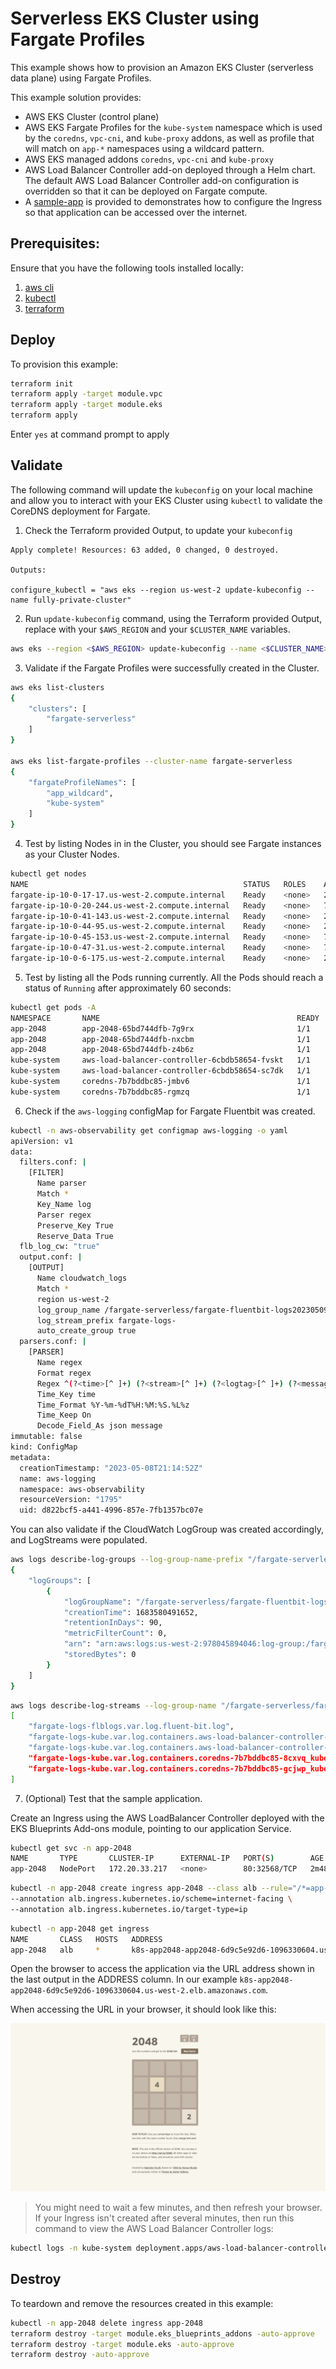 # Serverless EKS Cluster using Fargate Profiles

This example shows how to provision an Amazon EKS Cluster (serverless data plane) using Fargate Profiles.

This example solution provides:

- AWS EKS Cluster (control plane)
- AWS EKS Fargate Profiles for the `kube-system` namespace which is used by the `coredns`, `vpc-cni`, and `kube-proxy` addons, as well as profile that will match on `app-*` namespaces using a wildcard pattern.
- AWS EKS managed addons `coredns`, `vpc-cni` and `kube-proxy`
- AWS Load Balancer Controller add-on deployed through a Helm chart. The default AWS Load Balancer Controller add-on configuration is overridden so that it can be deployed on Fargate compute.
- A [sample-app](./sample-app) is provided to demonstrates how to configure the Ingress so that application can be accessed over the internet.

## Prerequisites:

Ensure that you have the following tools installed locally:

1. [aws cli](https://docs.aws.amazon.com/cli/latest/userguide/install-cliv2.html)
2. [kubectl](https://Kubernetes.io/docs/tasks/tools/)
3. [terraform](https://learn.hashicorp.com/tutorials/terraform/install-cli)

## Deploy

To provision this example:

```sh
terraform init
terraform apply -target module.vpc
terraform apply -target module.eks
terraform apply

```

Enter `yes` at command prompt to apply

## Validate

The following command will update the `kubeconfig` on your local machine and allow you to interact with your EKS Cluster using `kubectl` to validate the CoreDNS deployment for Fargate.

1. Check the Terraform provided Output, to update your `kubeconfig`

```hcl
Apply complete! Resources: 63 added, 0 changed, 0 destroyed.

Outputs:

configure_kubectl = "aws eks --region us-west-2 update-kubeconfig --name fully-private-cluster"
```

2. Run `update-kubeconfig` command, using the Terraform provided Output, replace with your `$AWS_REGION` and your `$CLUSTER_NAME` variables.

```sh
aws eks --region <$AWS_REGION> update-kubeconfig --name <$CLUSTER_NAME>
```

3. Validate if the Fargate Profiles were successfully created in the Cluster.

```sh
aws eks list-clusters
{
    "clusters": [
        "fargate-serverless"
    ]
}

aws eks list-fargate-profiles --cluster-name fargate-serverless
{
    "fargateProfileNames": [
        "app_wildcard",
        "kube-system"
    ]
}
```

4. Test by listing Nodes in in the Cluster, you should see Fargate instances as your Cluster Nodes.


```sh
kubectl get nodes  
NAME                                                STATUS   ROLES    AGE   VERSION
fargate-ip-10-0-17-17.us-west-2.compute.internal    Ready    <none>   25m   v1.26.3-eks-f4dc2c0
fargate-ip-10-0-20-244.us-west-2.compute.internal   Ready    <none>   71s   v1.26.3-eks-f4dc2c0
fargate-ip-10-0-41-143.us-west-2.compute.internal   Ready    <none>   25m   v1.26.3-eks-f4dc2c0
fargate-ip-10-0-44-95.us-west-2.compute.internal    Ready    <none>   25m   v1.26.3-eks-f4dc2c0
fargate-ip-10-0-45-153.us-west-2.compute.internal   Ready    <none>   77s   v1.26.3-eks-f4dc2c0
fargate-ip-10-0-47-31.us-west-2.compute.internal    Ready    <none>   75s   v1.26.3-eks-f4dc2c0
fargate-ip-10-0-6-175.us-west-2.compute.internal    Ready    <none>   25m   v1.26.3-eks-f4dc2c0
```

5. Test by listing all the Pods running currently. All the Pods should reach a status of `Running` after approximately 60 seconds:

```sh
kubectl get pods -A
NAMESPACE       NAME                                            READY   STATUS    RESTARTS   AGE
app-2048        app-2048-65bd744dfb-7g9rx                       1/1     Running   0          2m34s
app-2048        app-2048-65bd744dfb-nxcbm                       1/1     Running   0          2m34s
app-2048        app-2048-65bd744dfb-z4b6z                       1/1     Running   0          2m34s
kube-system     aws-load-balancer-controller-6cbdb58654-fvskt   1/1     Running   0          26m
kube-system     aws-load-balancer-controller-6cbdb58654-sc7dk   1/1     Running   0          26m
kube-system     coredns-7b7bddbc85-jmbv6                        1/1     Running   0          26m
kube-system     coredns-7b7bddbc85-rgmzq                        1/1     Running   0          26m
```

6. Check if the `aws-logging` configMap for Fargate Fluentbit was created.

```sh
kubectl -n aws-observability get configmap aws-logging -o yaml
apiVersion: v1
data:
  filters.conf: |
    [FILTER]
      Name parser
      Match *
      Key_Name log
      Parser regex
      Preserve_Key True
      Reserve_Data True
  flb_log_cw: "true"
  output.conf: |
    [OUTPUT]
      Name cloudwatch_logs
      Match *
      region us-west-2
      log_group_name /fargate-serverless/fargate-fluentbit-logs20230509014113352200000006
      log_stream_prefix fargate-logs-
      auto_create_group true
  parsers.conf: |
    [PARSER]
      Name regex
      Format regex
      Regex ^(?<time>[^ ]+) (?<stream>[^ ]+) (?<logtag>[^ ]+) (?<message>.+)$
      Time_Key time
      Time_Format %Y-%m-%dT%H:%M:%S.%L%z
      Time_Keep On
      Decode_Field_As json message
immutable: false
kind: ConfigMap
metadata:
  creationTimestamp: "2023-05-08T21:14:52Z"
  name: aws-logging
  namespace: aws-observability
  resourceVersion: "1795"
  uid: d822bcf5-a441-4996-857e-7fb1357bc07e
```

You can also validate if the CloudWatch LogGroup was created accordingly, and LogStreams were populated.

```sh
aws logs describe-log-groups --log-group-name-prefix "/fargate-serverless/fargate-fluentbit"
{
    "logGroups": [
        {
            "logGroupName": "/fargate-serverless/fargate-fluentbit-logs20230509014113352200000006",
            "creationTime": 1683580491652,
            "retentionInDays": 90,
            "metricFilterCount": 0,
            "arn": "arn:aws:logs:us-west-2:978045894046:log-group:/fargate-serverless/fargate-fluentbit-logs20230509014113352200000006:*",
            "storedBytes": 0
        }
    ]
}
```

```sh
aws logs describe-log-streams --log-group-name "/fargate-serverless/fargate-fluentbit-logs20230509014113352200000006" --log-stream-name-prefix fargate-logs --query 'logStreams[].logStreamName'
[
    "fargate-logs-flblogs.var.log.fluent-bit.log",
    "fargate-logs-kube.var.log.containers.aws-load-balancer-controller-7f989fc6c-grjsq_kube-system_aws-load-balancer-controller-feaa22b4cdaa71ecfc8355feb81d4b61ea85598a7bb57aef07667c767c6b98e4.log",
    "fargate-logs-kube.var.log.containers.aws-load-balancer-controller-7f989fc6c-wzr46_kube-system_aws-load-balancer-controller-69075ea9ab3c7474eac2a1696d3a84a848a151420cd783d79aeef960b181567f.log",
    "fargate-logs-kube.var.log.containers.coredns-7b7bddbc85-8cxvq_kube-system_coredns-9e4f3ab435269a566bcbaa606c02c146ad58508e67cef09fa87d5c09e4ac0088.log",
    "fargate-logs-kube.var.log.containers.coredns-7b7bddbc85-gcjwp_kube-system_coredns-11016818361cd68c32bf8f0b1328f3d92a6d7b8cf5879bfe8b301f393cb011cc.log"
]
```

7. (Optional) Test that the sample application.

Create an Ingress using the AWS LoadBalancer Controller deployed with the EKS Blueprints Add-ons module, pointing to our application Service.

```sh
kubectl get svc -n app-2048
NAME       TYPE       CLUSTER-IP      EXTERNAL-IP   PORT(S)        AGE
app-2048   NodePort   172.20.33.217   <none>        80:32568/TCP   2m48s
```

```sh
kubectl -n app-2048 create ingress app-2048 --class alb --rule="/*=app-2048:80" \
--annotation alb.ingress.kubernetes.io/scheme=internet-facing \
--annotation alb.ingress.kubernetes.io/target-type=ip
```

```sh
kubectl -n app-2048 get ingress  
NAME       CLASS   HOSTS   ADDRESS                                                                 PORTS   AGE
app-2048   alb     *       k8s-app2048-app2048-6d9c5e92d6-1096330604.us-west-2.elb.amazonaws.com   80      4m9s
```

Open the browser to access the application via the URL address shown in the last output in the ADDRESS column. In our example `k8s-app2048-app2048-6d9c5e92d6-1096330604.us-west-2.elb.amazonaws.com`.

When accessing the URL in your browser, it should look like this:

![app-fargate-serverless](../../docs/static/app-fargate-serverless.png)

> You might need to wait a few minutes, and then refresh your browser.
> If your Ingress isn't created after several minutes, then run this command to view the AWS Load Balancer Controller logs:

```sh
kubectl logs -n kube-system deployment.apps/aws-load-balancer-controller
```

## Destroy

To teardown and remove the resources created in this example:

```sh
kubectl -n app-2048 delete ingress app-2048
terraform destroy -target module.eks_blueprints_addons -auto-approve
terraform destroy -target module.eks -auto-approve
terraform destroy -auto-approve
```
